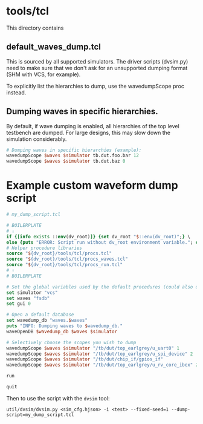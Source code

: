 # tools/tcl

This directory contains 

## default_waves_dump.tcl

This is sourced by all supported simulators.
The driver scripts (dvsim.py) need to make sure that we don't ask for an unsupported
dumping format (SHM with VCS, for example).

To explicitly list the hierarchies to dump, use the wavedumpScope proc instead.

## Dumping waves in specific hierarchies.

By default, if wave dumping is enabled, all hierarchies of the top level testbench are dumped.
For large designs, this may slow down the simulation considerably.

```tcl
# Dumping waves in specific hierarchies (example):
wavedumpScope $waves $simulator tb.dut.foo.bar 12
wavedumpScope $waves $simulator tb.dut.baz 0
```

# Example custom waveform dump script



```tcl
# my_dump_script.tcl

# BOILERPLATE
# ↓
if {[info exists ::env(dv_root)]} {set dv_root "$::env(dv_root)";} \
else {puts "ERROR: Script run without dv_root environment variable."; exit;}
# Helper procedure libraries
source "${dv_root}/tools/tcl/procs.tcl"
source "${dv_root}/tools/tcl/procs_waves.tcl"
source "${dv_root}/tools/tcl/procs_run.tcl"
# ↑
# BOILERPLATE

# Set the global variables used by the default procedures (could also use EnvVar values)
set simulator "vcs"
set waves "fsdb"
set gui 0

# Open a default database
set wavedump_db "waves.$waves"
puts "INFO: Dumping waves to $wavedump_db."
waveOpenDB $wavedump_db $waves $simulator

# Selectively choose the scopes you wish to dump
wavedumpScope $waves $simulator "/tb/dut/top_earlgrey/u_uart0" 1
wavedumpScope $waves $simulator "/tb/dut/top_earlgrey/u_spi_device" 2
wavedumpScope $waves $simulator "/tb/dut/chip_if/gpios_if"
wavedumpScope $waves $simulator "/tb/dut/top_earlgrey/u_rv_core_ibex" 2

run

quit
```

Then to use the script with the `dvsim` tool:

```
util/dvsim/dvsim.py <sim_cfg.hjson> -i <test> --fixed-seed=1 --dump-script=my_dump_script.tcl
```
